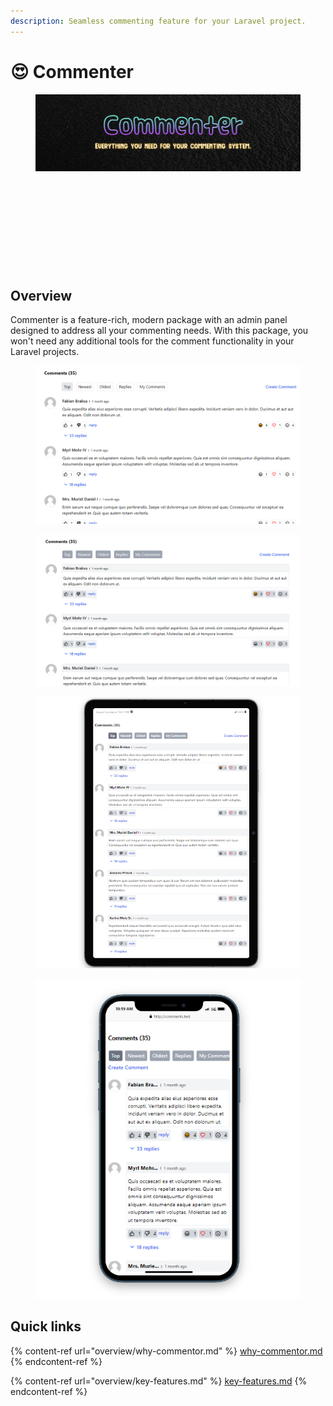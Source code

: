 ```yaml
---
description: Seamless commenting feature for your Laravel project.
---
```


# 😍 Commenter

<figure><img src=".gitbook/assets/Commenter4 (1).jpg" alt=""><figcaption></figcaption></figure>

<div>

<figure><img src="https://img.shields.io/badge/laravel-^10.0%20|%20^11.0-red" alt=""><figcaption></figcaption></figure>

 

<figure><img src="https://img.shields.io/github/actions/workflow/status/Lakshan-Madushanka/laravel-comments/run-tests.yml" alt=""><figcaption></figcaption></figure>

 

<figure><img src="https://img.shields.io/packagist/v/lakm/laravel-comments" alt=""><figcaption></figcaption></figure>

 

<figure><img src="https://img.shields.io/packagist/dt/lakm/laravel-comments" alt=""><figcaption></figcaption></figure>

 

<figure><img src="https://img.shields.io/github/license/Lakshan-Madushanka/laravel-comments" alt=""><figcaption></figcaption></figure>

</div>

## Overview

Commenter is a feature-rich, modern package with an admin panel designed to address all your commenting needs. With this package, you won't need any additional tools for the comment functionality in your Laravel projects.

<figure><img src=".gitbook/assets/default_style.png" alt=""><figcaption></figcaption></figure>

<figure><img src=".gitbook/assets/github_style.png" alt=""><figcaption></figcaption></figure>

<figure><img src=".gitbook/assets/Screenshot 2024-08-04 102157.png" alt=""><figcaption></figcaption></figure>

<figure><img src=".gitbook/assets/Screenshot 2024-08-04 102103.png" alt=""><figcaption></figcaption></figure>

## Quick links

{% content-ref url="overview/why-commentor.md" %}
[why-commentor.md](overview/why-commentor.md)
{% endcontent-ref %}

{% content-ref url="overview/key-features.md" %}
[key-features.md](overview/key-features.md)
{% endcontent-ref %}
